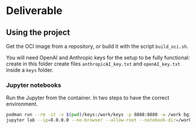 # Deliverable

## Using the project

Get the OCI image from a repository, or build it with the script `build_oci.sh`.

You will need OpenAI and Anthropic keys for the setup to be fully functional:
create in this folder create files `anthropicAI_key.txt` and `openAI_key.txt` inside
a `keys` folder.

### Jupyter notebooks

Run the Jupyter from the container. In two steps to have the correct environment.
```bash
podman run --rm -it -v $(pwd)/keys:/work/keys -p 8888:8888 -w /work bgidft-hackathon:0.0.2 bash
jupyter lab --ip=0.0.0.0 --no-browser --allow-root --notebook-dir=/work
```
